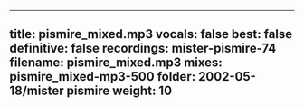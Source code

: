 
---
title: pismire_mixed.mp3
vocals: false
best: false
definitive: false
recordings: mister-pismire-74
filename: pismire_mixed.mp3
mixes: pismire_mixed-mp3-500
folder: 2002-05-18/mister pismire
weight: 10
---

